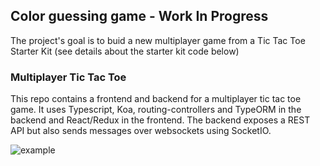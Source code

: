 ## Color guessing game - Work In Progress 
The project's goal is to buid a new multiplayer game from a Tic Tac Toe Starter Kit (see details about the starter kit code below) 


### Multiplayer Tic Tac Toe

This repo contains a frontend and backend for a multiplayer tic tac toe game. It uses Typescript, Koa, routing-controllers and TypeORM in the backend and React/Redux in the frontend. The backend exposes a REST API but also sends messages over websockets using SocketIO. 

![example](https://cd.sseu.re/tictactoe-low.gif)
